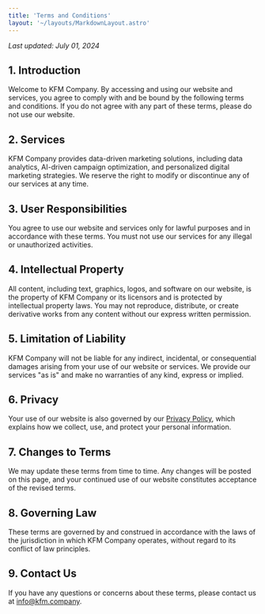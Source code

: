 ```yaml
---
title: 'Terms and Conditions'
layout: '~/layouts/MarkdownLayout.astro'
---
```


_Last updated: July 01, 2024_

## 1. Introduction

Welcome to KFM Company. By accessing and using our website and services, you agree to comply with and be bound by the following terms and conditions. If you do not agree with any part of these terms, please do not use our website.

## 2. Services

KFM Company provides data-driven marketing solutions, including data analytics, AI-driven campaign optimization, and personalized digital marketing strategies. We reserve the right to modify or discontinue any of our services at any time.

## 3. User Responsibilities

You agree to use our website and services only for lawful purposes and in accordance with these terms. You must not use our services for any illegal or unauthorized activities.

## 4. Intellectual Property

All content, including text, graphics, logos, and software on our website, is the property of KFM Company or its licensors and is protected by intellectual property laws. You may not reproduce, distribute, or create derivative works from any content without our express written permission.

## 5. Limitation of Liability

KFM Company will not be liable for any indirect, incidental, or consequential damages arising from your use of our website or services. We provide our services "as is" and make no warranties of any kind, express or implied.

## 6. Privacy

Your use of our website is also governed by our [Privacy Policy](/privacy), which explains how we collect, use, and protect your personal information.

## 7. Changes to Terms

We may update these terms from time to time. Any changes will be posted on this page, and your continued use of our website constitutes acceptance of the revised terms.

## 8. Governing Law

These terms are governed by and construed in accordance with the laws of the jurisdiction in which KFM Company operates, without regard to its conflict of law principles.

## 9. Contact Us

If you have any questions or concerns about these terms, please contact us at [info@kfm.company](mailto:info@kfm.company).
